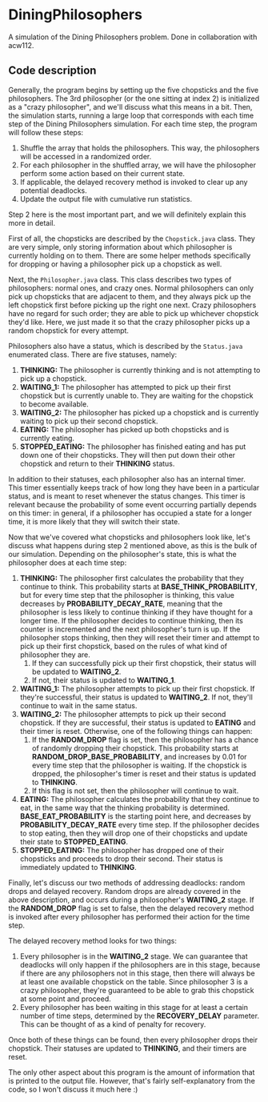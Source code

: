 # DiningPhilosophers

A simulation of the Dining Philosophers problem. Done in collaboration with acw112.

## Code description

Generally, the program begins by setting up the five chopsticks and the five philosophers. The 3rd philosopher (or the one sitting at index 2) is initialized as a "crazy philosopher", and we'll discuss what this means in a bit. Then, the simulation starts, running a large loop that corresponds with each time step of the Dining Philosophers simulation. For each time step, the program will follow these steps:

1. Shuffle the array that holds the philosophers. This way, the philosophers will be accessed in a randomized order.
2. For each philosopher in the shuffled array, we will have the philosopher perform some action based on their current state.
3. If applicable, the delayed recovery method is invoked to clear up any potential deadlocks.
4. Update the output file with cumulative run statistics.

Step 2 here is the most important part, and we will definitely explain this more in detail.

First of all, the chopsticks are described by the `Chopstick.java` class. They are very simple, only storing information about which philosopher is currently holding on to them. There are some helper methods specifically for dropping or having a philosopher pick up a chopstick as well.

Next, the `Philosopher.java` class. This class describes two types of philosophers: normal ones, and crazy ones. Normal philosophers can only pick up chopsticks that are adjacent to them, and they always pick up the left chopstick first before picking up the right one next. Crazy philosophers have no regard for such order; they are able to pick up whichever chopstick they'd like. Here, we just made it so that the crazy philosopher picks up a random chopstick for every attempt.

Philosophers also have a status, which is described by the `Status.java` enumerated class. There are five statuses, namely:

1. **THINKING:** The philosopher is currently thinking and is not attempting to pick up a chopstick.
1. **WAITING_1:** The philosopher has attempted to pick up their first chopstick but is currently unable to. They are waiting for the chopstick to become available.
1. **WAITING_2:** The philosopher has picked up a chopstick and is currently waiting to pick up their second chopstick.
1. **EATING:** The philosopher has picked up both chopsticks and is currently eating.
1. **STOPPED_EATING:** The philosopher has finished eating and has put down one of their chopsticks. They will then put down their other chopstick and return to their **THINKING** status.

In addition to their statuses, each philosopher also has an internal timer. This timer essentially keeps track of how long they have been in a particular status, and is meant to reset whenever the status changes. This timer is relevant because the probability of some event occurring partially depends on this timer: in general, if a philosopher has occupied a state for a longer time, it is more likely that they will switch their state.

Now that we've covered what chopsticks and philosophers look like, let's discuss what happens during step 2 mentioned above, as this is the bulk of our simulation. Depending on the philosopher's state, this is what the philosopher does at each time step:

1. **THINKING:** The philosopher first calculates the probability that they continue to think. This probability starts at **BASE_THINK_PROBABILITY**, but for every time step that the philosopher is thinking, this value decreases by **PROBABILITY_DECAY_RATE**, meaning that the philosopher is less likely to continue thinking if they have thought for a longer time. If the philosopher decides to continue thinking, then its counter is incremented and the next philosopher's turn is up. If the philosopher stops thinking, then they will reset their timer and attempt to pick up their first chopstick, based on the rules of what kind of philosopher they are.
   1. If they can successfully pick up their first chopstick, their status will be updated to **WAITING_2**.
   1. If not, their status is updated to **WAITING_1**.
1. **WAITING_1:** The philosopher attempts to pick up their first chopstick. If they're successful, their status is updated to **WAITING_2**. If not, they'll continue to wait in the same status.
1. **WAITING_2:** The philosopher attempts to pick up their second chopstick. If they are successful, their status is updated to **EATING** and their timer is reset. Otherwise, one of the following things can happen:
   1. If the **RANDOM_DROP** flag is set, then the philosopher has a chance of randomly dropping their chopstick. This probability starts at **RANDOM_DROP_BASE_PROBABILITY**, and increases by 0.01 for every time step that the philosopher is waiting. If the chopstick is dropped, the philosopher's timer is reset and their status is updated to **THINKING**.
   1. If this flag is not set, then the philosopher will continue to wait.
1. **EATING:** The philosopher calculates the probability that they continue to eat, in the same way that the thinking probability is determined. **BASE_EAT_PROBABILITY** is the starting point here, and decreases by **PROBABILITY_DECAY_RATE** every time step. If the philosopher decides to stop eating, then they will drop one of their chopsticks and update their state to **STOPPED_EATING**.
1. **STOPPED_EATING:** The philosopher has dropped one of their chopsticks and proceeds to drop their second. Their status is immediately updated to **THINKING**.

Finally, let's discuss our two methods of addressing deadlocks: random drops and delayed recovery. Random drops are already covered in the above description, and occurs during a philosopher's **WAITING_2** stage. If the **RANDOM_DROP** flag is set to false, then the delayed recovery method is invoked after every philosopher has performed their action for the time step.

The delayed recovery method looks for two things:

1. Every philosopher is in the **WAITING_2** stage. We can guarantee that deadlocks will only happen if the philosophers are in this stage, because if there are any philosophers not in this stage, then there will always be at least one available chopstick on the table. Since philosopher 3 is a crazy philosopher, they're guaranteed to be able to grab this chopstick at some point and proceed.
2. Every philosopher has been waiting in this stage for at least a certain number of time steps, determined by the **RECOVERY_DELAY** parameter. This can be thought of as a kind of penalty for recovery.

Once both of these things can be found, then every philosopher drops their chopstick. Their statuses are updated to **THINKING**, and their timers are reset.

The only other aspect about this program is the amount of information that is printed to the output file. However, that's fairly self-explanatory from the code, so I won't discuss it much here :)
